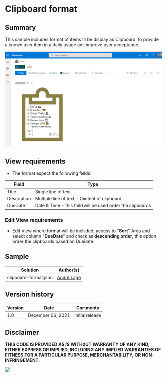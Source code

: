 # Clipboard format

## Summary
This sample includes format of items to be display as Clipboard, to provide a known user item in a daily usage and improve user acceptance.

![clipboard configuration](./assets/clipboard.gif)

## View requirements
- The format expect the following fields:

Field |Type
--------|---------
Title | Single line of text 
Description | Multiple line of text - Content of clipboard
DueDate | Date & Time - this field will be used order the clipboards

### Edit View requirements

- Edit View where format will be included, access to "**Sort**" Area and select column "**DueDate**" and check as **descending order**, this option order the clipboards based on DueDate.


## Sample

Solution|Author(s)
--------|---------
clipboard-format.json | [André Lage](https://twitter.com/aaclage)

## Version history

Version|Date|Comments
-------|----|--------
1.0|December 06, 2021|Initial release


## Disclaimer
**THIS CODE IS PROVIDED *AS IS* WITHOUT WARRANTY OF ANY KIND, EITHER EXPRESS OR IMPLIED, INCLUDING ANY IMPLIED WARRANTIES OF FITNESS FOR A PARTICULAR PURPOSE, MERCHANTABILITY, OR NON-INFRINGEMENT.**

<img src="https://pnptelemetry.azurewebsites.net/List-Formatting/view-samples/clipboard-format" />